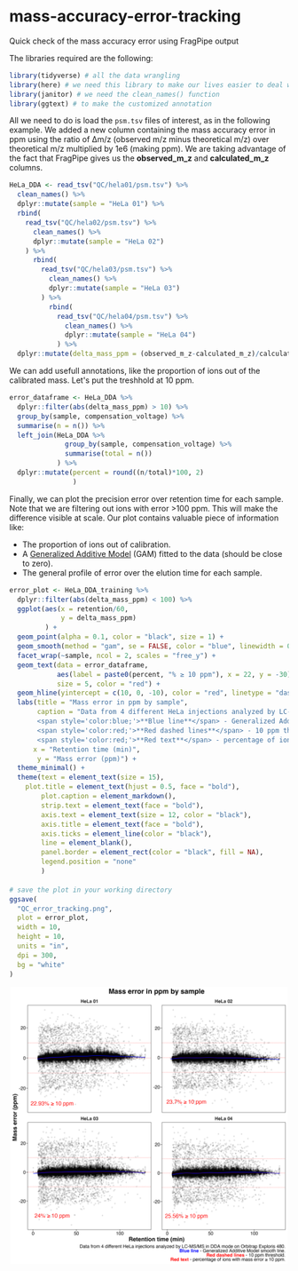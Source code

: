 # mass-accuracy-error-tracking

Quick check of the mass accuracy error using FragPipe output

The libraries required are the following:
```r
library(tidyverse) # all the data wrangling
library(here) # we need this library to make our lives easier to deal with the path to the files
library(janitor) # we need the clean_names() function
library(ggtext) # to make the customized annotation
```

All we need to do is load the `psm.tsv` files of interest, as in the following example.
We added a new column containing the mass accuracy error in ppm using the ratio of ∆m/z (observed m/z minus theoretical m/z) over theoretical m/z multiplied by 1e6 (making ppm). We are taking advantage of the fact that FragPipe gives us the **observed_m_z** and **calculated_m_z** columns.

```r
HeLa_DDA <- read_tsv("QC/hela01/psm.tsv") %>% 
  clean_names() %>% 
  dplyr::mutate(sample = "HeLa 01") %>%
  rbind(
    read_tsv("QC/hela02/psm.tsv") %>%
      clean_names() %>%
      dplyr::mutate(sample = "HeLa 02")
    ) %>% 
      rbind(
        read_tsv("QC/hela03/psm.tsv") %>%
          clean_names() %>%
          dplyr::mutate(sample = "HeLa 03")
        ) %>% 
          rbind(
            read_tsv("QC/hela04/psm.tsv") %>%
              clean_names() %>%
              dplyr::mutate(sample = "HeLa 04")
            ) %>% 
  dplyr::mutate(delta_mass_ppm = (observed_m_z-calculated_m_z)/calculated_m_z*1e6) # this is where the magic happens
```

We can add usefull annotations, like the proportion of ions out of the calibrated mass. Let's put the treshhold at 10 ppm.

```r
error_dataframe <- HeLa_DDA %>% 
  dplyr::filter(abs(delta_mass_ppm) > 10) %>% 
  group_by(sample, compensation_voltage) %>%
  summarise(n = n()) %>%
  left_join(HeLa_DDA %>% 
              group_by(sample, compensation_voltage) %>%
              summarise(total = n())
            ) %>% 
  dplyr::mutate(percent = round((n/total)*100, 2)
                )
```

Finally, we can plot the precision error over retention time for each sample. Note that we are filtering out ions with error >100 ppm. This will make the difference visible at scale. Our plot contains valuable piece of information like:
- The proportion of ions out of calibration.
- A [Generalized Additive Model](https://medium.com/data-science-in-your-pocket/understanding-generalized-additive-models-gams-for-regression-with-mathematics-a19bb9915a73) (GAM) fitted to the data (should be close to zero).
- The general profile of error over the elution time for each sample.

```r
error_plot <- HeLa_DDA_training %>% 
  dplyr::filter(abs(delta_mass_ppm) < 100) %>% 
  ggplot(aes(x = retention/60,
             y = delta_mass_ppm)
         ) +
  geom_point(alpha = 0.1, color = "black", size = 1) +
  geom_smooth(method = "gam", se = FALSE, color = "blue", linewidth = 0.5) +
  facet_wrap(~sample, ncol = 2, scales = "free_y") +
  geom_text(data = error_dataframe,
            aes(label = paste0(percent, "% ≥ 10 ppm"), x = 22, y = -30),
            size = 5, color = "red") +
  geom_hline(yintercept = c(10, 0, -10), color = "red", linetype = "dashed", linewidth = 0.2) +
  labs(title = "Mass error in ppm by sample",
       caption = "Data from 4 different HeLa injections analyzed by LC-MS/MS in DDA mode on Orbitrap Exploris 480.<br>
       <span style='color:blue;'>**Blue line**</span> - Generalized Additive Model smooth line.<br>
       <span style='color:red;'>**Red dashed lines**</span> - 10 ppm threshold.<br>
       <span style='color:red;'>**Red text**</span> - percentage of ions with mass error ≥ 10 ppm.",
      x = "Retention time (min)",
       y = "Mass error (ppm)") +
  theme_minimal() +
  theme(text = element_text(size = 15),
    plot.title = element_text(hjust = 0.5, face = "bold"),
        plot.caption = element_markdown(),
        strip.text = element_text(face = "bold"),
        axis.text = element_text(size = 12, color = "black"),
        axis.title = element_text(face = "bold"),
        axis.ticks = element_line(color = "black"),
        line = element_blank(),
        panel.border = element_rect(color = "black", fill = NA),
        legend.position = "none"
        )

# save the plot in your working directory
ggsave(
  "QC_error_tracking.png",
  plot = error_plot,
  width = 10,
  height = 10,
  units = "in",
  dpi = 300,
  bg = "white"
)
```

<p align="center">
<img src="https://github.com/41ison/mass-accuracy-error-tracking/blob/main/HeLa_QC.png" width="500">
</p>

